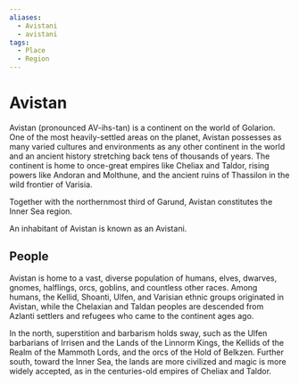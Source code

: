 ```yaml
---
aliases:
  - Avistani
  - avistani
tags:
  - Place
  - Region
---
```

# Avistan
Avistan (pronounced AV-ihs-tan) is a continent on the world of Golarion. One of the most heavily-settled areas on the planet, Avistan possesses as many varied cultures and environments as any other continent in the world and an ancient history stretching back tens of thousands of years. The continent is home to once-great empires like Cheliax and Taldor, rising powers like Andoran and Molthune, and the ancient ruins of Thassilon in the wild frontier of Varisia. 

Together with the northernmost third of Garund, Avistan constitutes the Inner Sea region.

An inhabitant of Avistan is known as an Avistani. 

## People
Avistan is home to a vast, diverse population of humans, elves, dwarves, gnomes, halflings, orcs, goblins, and countless other races. Among humans, the Kellid, Shoanti, Ulfen, and Varisian ethnic groups originated in Avistan, while the Chelaxian and Taldan peoples are descended from Azlanti settlers and refugees who came to the continent ages ago.

In the north, superstition and barbarism holds sway, such as the Ulfen barbarians of Irrisen and the Lands of the Linnorm Kings, the Kellids of the Realm of the Mammoth Lords, and the orcs of the Hold of Belkzen. Further south, toward the Inner Sea, the lands are more civilized and magic is more widely accepted, as in the centuries-old empires of Cheliax and Taldor.